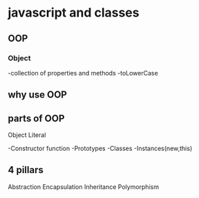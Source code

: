 # javascript and classes

## OOP
### Object
-collection of properties and methods
-toLowerCase

## why use OOP

## parts of OOP
Object Literal

-Constructor function
-Prototypes
-Classes
-Instances(new,this)


## 4 pillars
Abstraction
Encapsulation
Inheritance
Polymorphism
